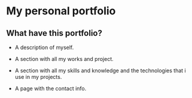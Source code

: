 # My personal portfolio

## What have this portfolio?

* A description of myself.

* A section with all my works and project.

* A section with all my skills and knowledge and the technologies that i use in my projects.

* A page with the contact info.
